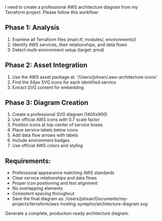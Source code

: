 I need to create a professional AWS architecture diagram from my Terraform project. Please follow this workflow:

## Phase 1: Analysis
1. Examine all Terraform files (main.tf, modules/, environments/)
2. Identify AWS services, their relationships, and data flows
3. Detect multi-environment setup (target: prod)

## Phase 2: Asset Integration  
1. Use the AWS asset package at: '/Users/johxan/.aws-architecture-icons'
2. Find the 64px SVG icons for each identified service
3. Extract SVG content for embedding

## Phase 3: Diagram Creation
1. Create a professional SVG diagram (1400x900)
2. Use official AWS icons with 0.7 scale factor
3. Position icons at top-center of service boxes
4. Place service labels below icons
5. Add data flow arrows with labels
6. Include environment badges
7. Use official AWS colors and styling

## Requirements:
- Professional appearance matching AWS standards
- Clear service relationships and data flows
- Proper icon positioning and text alignment  
- No overlapping elements
- Consistent spacing throughout
- Save the final diagram as: /Users/johxan/Documents/my-projects/terraform/aws-hosting-synepho/architecture-diagram.svg

Generate a complete, production-ready architecture diagram.
